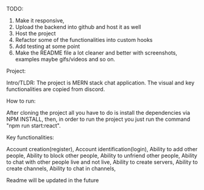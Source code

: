 TODO:

1. Make it responsive,
2. Upload the backend into github and host it as well
3. Host the project
4. Refactor some of the functionalities into custom hooks
5. Add testing at some point
6. Make the README file a lot cleaner and better with screenshots, examples maybe gifs/videos and so on.

Project:

Intro/TLDR: The project is MERN stack chat application. The visual and key functionalities are copied from discord.

How to run:

After cloning the project all you have to do is install the dependencies via NPM INSTALL, then, in order to run the project you just run the command "npm run start:react".

Key functionalities:

Account creation(register),
Account identification(login),
Ability to add other people,
Ability to block other people,
Ability to unfriend other people,
Ability to chat with other people live and not live,
Ability to create servers,
Ability to create channels,
Ability to chat in channels,

Readme will be updated in the future

